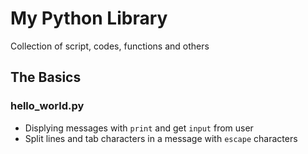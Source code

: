 # My Python Library

Collection of script, codes, functions and others

## The Basics

### hello_world.py

* Displying messages with `print` and get `input` from user
* Split lines and tab characters in a message with `escape` characters
